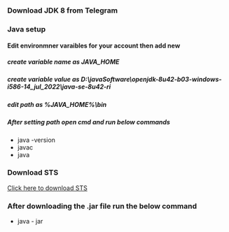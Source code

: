 <h3>Download JDK 8 from Telegram</h3>
<h3>Java setup</h3>
<h4>Edit environmner varaibles for your account then add new</h4>
<h5>create variable name as JAVA_HOME</h5>
<h5>create variable value as  D:\javaSoftware\openjdk-8u42-b03-windows-i586-14_jul_2022\java-se-8u42-ri</h5>
<h5>edit path as %JAVA_HOME%\bin</h5>
<h5>After setting path open cmd and run below commands</h5>
<ul>
  <li>java -version</li>
   <li>javac</li>
   <li>java</li>
</ul>

<h3>Download STS</h3>
<a href="https://spring.io/tools">Click here to download STS</a>
<h3>After downloading the .jar file run the below command</h3>
<ul> <li>java - jar <jarname></li></ul>

